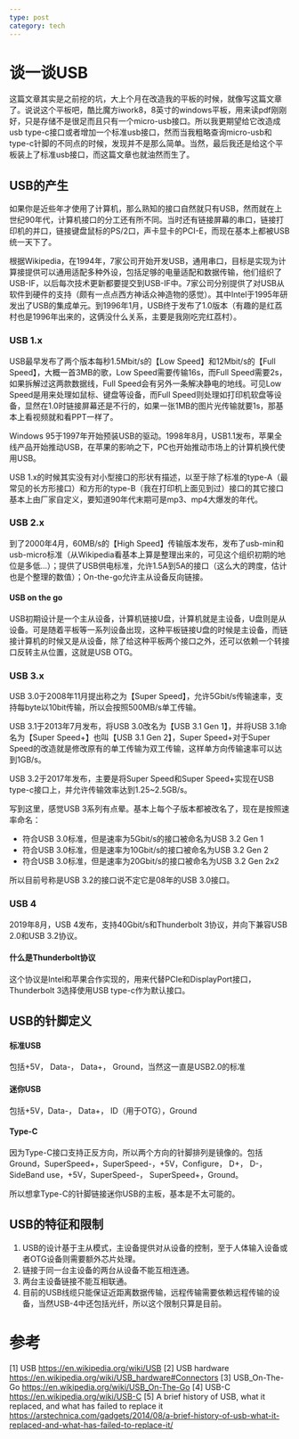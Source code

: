 ```yaml
---
type: post
category: tech
---
```

# 谈一谈USB

这篇文章其实是之前挖的坑，大上个月在改造我的平板的时候，就像写这篇文章了。说说这个平板吧，酷比魔方iwork8，8英寸的windows平板，用来读pdf刚刚好，只是存储不是很足而且只有一个micro-usb接口。所以我更期望给它改造成usb type-c接口或者增加一个标准usb接口，然而当我粗略查询micro-usb和type-c针脚的不同点的时候，发现并不是那么简单。当然，最后我还是给这个平板装上了标准usb接口，而这篇文章也就油然而生了。

## USB的产生

如果你是近些年才使用了计算机，那么熟知的接口自然就只有USB，然而就在上世纪90年代，计算机接口的分工还有所不同。当时还有链接屏幕的串口，链接打印机的并口，链接键盘鼠标的PS/2口，声卡显卡的PCI-E，而现在基本上都被USB统一天下了。

根据Wikipedia，在1994年，7家公司开始开发USB，通用串口，目标是实现为计算接提供可以通用适配多种外设，包括足够的电量适配和数据传输，他们组织了USB-IF，以后每次技术更新都要提交到USB-IF中。7家公司分别提供了对USB从软件到硬件的支持（颇有一点点西方神话众神造物的感觉）。其中Intel于1995年研发出了USB的集成单元。到1996年1月，USB终于发布了1.0版本（有趣的是红荔村也是1996年出来的，这俩没什么关系，主要是我刚吃完红荔村）。

### USB 1.x

USB最早发布了两个版本每秒1.5Mbit/s的【Low Speed】和12Mbit/s的【Full Speed】，大概一首3MB的歌，Low Speed需要传输16s，而Full Speed需要2s，如果拆解过这两款数据线，Full Speed会有另外一条解决静电的地线。可见Low Speed是用来处理如鼠标、键盘等设备，而Full Speed则处理如打印机软盘等设备，显然在1.0时链接屏幕还是不行的，如果一张1MB的图片光传输就要1s，那基本上看视频就和看PPT一样了。

Windows 95于1997年开始预装USB的驱动。1998年8月，USB1.1发布，苹果全线产品开始推动USB，在苹果的影响之下，PC也开始推动市场上的计算机换代使用USB。

USB 1.x的时候其实没有对小型接口的形状有描述，以至于除了标准的type-A（最常见的长方形接口）和方形的type-B（我在打印机上面见到过）接口的其它接口基本上由厂家自定义，要知道90年代末期可是mp3、mp4大爆发的年代。

### USB 2.x

到了2000年4月，60MB/s的【High Speed】传输版本发布，发布了usb-min和usb-micro标准（从Wikipedia看基本上算是整理出来的，可见这个组织初期的地位是多低...）；提供了USB供电标准，允许1.5A到5A的接口（这么大的跨度，估计也是个整理的数值）；On-the-go允许主从设备反向链接。

#### USB on the go

USB初期设计是一个主从设备，计算机链接U盘，计算机就是主设备，U盘则是从设备。可是随着平板等一系列设备出现，这种平板链接U盘的时候是主设备，而链接计算机的时候又是从设备，除了给这种平板两个接口之外，还可以依赖一个转接口反转主从位置，这就是USB OTG。

### USB 3.x

USB 3.0于2008年11月提出称之为【Super Speed】，允许5Gbit/s传输速率，支持每byte以10bit传输，所以会按照500MB/s单工传输。

USB 3.1于2013年7月发布，将USB 3.0改名为【USB 3.1 Gen 1】，并将USB 3.1命名为【Super Speed+】也叫【USB 3.1 Gen 2】，Super Speed+对于Super Speed的改造就是修改原有的单工传输为双工传输，这样单方向传输速率可以达到1GB/s。

USB 3.2于2017年发布，主要是将Super Speed和Super Speed+实现在USB type-c接口上，并允许传输效率达到1.25~2.5GB/s。

写到这里，感觉USB 3系列有点晕。基本上每个子版本都被改名了，现在是按照速率命名：

+ 符合USB 3.0标准，但是速率为5Gbit/s的接口被命名为USB 3.2 Gen 1
+ 符合USB 3.0标准，但是速率为10Gbit/s的接口被命名为USB 3.2 Gen 2
+ 符合USB 3.0标准，但是速率为20Gbit/s的接口被命名为USB 3.2 Gen 2x2

所以目前号称是USB 3.2的接口说不定它是08年的USB 3.0接口。

### USB 4

2019年8月，USB 4发布，支持40Gbit/s和Thunderbolt 3协议，并向下兼容USB 2.0和USB 3.2协议。

#### 什么是Thunderbolt协议

这个协议是Intel和苹果合作实现的，用来代替PCIe和DisplayPort接口，Thunderbolt 3选择使用USB type-c作为默认接口。

## USB的针脚定义

#### 标准USB

包括+5V， Data-， Data+， Ground，当然这一直是USB2.0的标准

#### 迷你USB

包括+5V，Data-， Data+， ID（用于OTG），Ground

#### Type-C

因为Type-C接口支持正反方向，所以两个方向的针脚排列是镜像的。包括Ground，SuperSpeed+，SuperSpeed-，+5V，Configure， D+， D-，SideBand use，+5V，SuperSpeed-， SuperSpeed+，Ground。

所以想拿Type-C的针脚链接迷你USB的主板，基本是不太可能的。

## USB的特征和限制

1. USB的设计基于主从模式，主设备提供对从设备的控制，至于人体输入设备或者OTG设备则需要额外芯片处理。
2. 链接于同一台主设备的两台从设备不能互相连通。
3. 两台主设备链接不能互相联通。
4. 目前的USB线缆只能保证近距离数据传输，远程传输需要依赖远程传输的设备，当然USB-4中还包括光纤，所以这个限制只算是目前。

# 参考

[1] USB https://en.wikipedia.org/wiki/USB
[2] USB hardware https://en.wikipedia.org/wiki/USB_hardware#Connectors
[3] USB_On-The-Go https://en.wikipedia.org/wiki/USB_On-The-Go
[4] USB-C https://en.wikipedia.org/wiki/USB-C
[5] A brief history of USB, what it replaced, and what has failed to replace it https://arstechnica.com/gadgets/2014/08/a-brief-history-of-usb-what-it-replaced-and-what-has-failed-to-replace-it/





